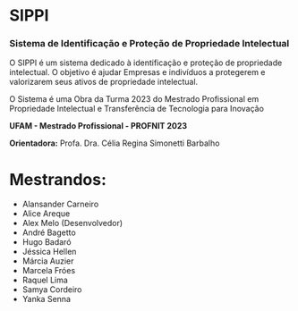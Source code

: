 # SIPPI
### Sistema de Identificação e Proteção de Propriedade Intelectual

O SIPPI é um sistema dedicado à identificação e proteção de propriedade intelectual.
O objetivo é ajudar Empresas e indivíduos a protegerem e valorizarem seus ativos de propriedade intelectual.

O Sistema é uma Obra da Turma 2023 do Mestrado Profissional em Propriedade Intelectual e Transferência de Tecnologia para Inovação

**UFAM - Mestrado Profissional - PROFNIT 2023**

**Orientadora:** Profa. Dra. Célia Regina Simonetti Barbalho

# Mestrandos:
- Alansander Carneiro
- Alice Areque
- Alex Melo (Desenvolvedor)
- André Bagetto
- Hugo Badaró
- Jéssica Hellen
- Márcia Auzier
- Marcela Fróes
- Raquel Lima
- Samya Cordeiro
- Yanka Senna
